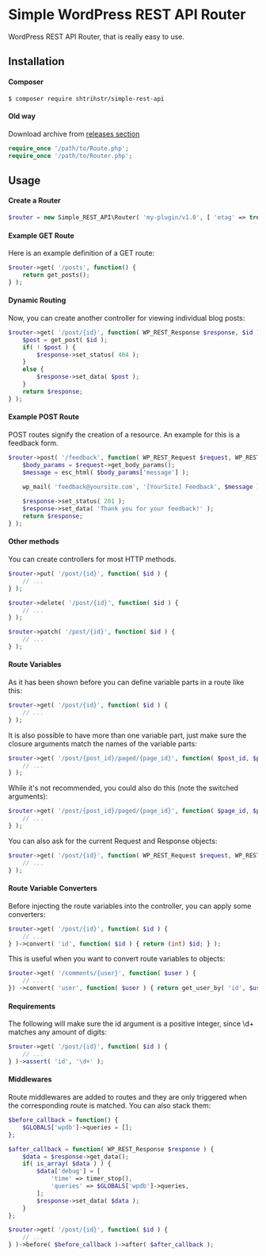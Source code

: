 # Simple WordPress REST API Router
WordPress REST API Router, that is really easy to use.

## Installation
#### Composer
    $ composer require shtrihstr/simple-rest-api
#### Old way
Download archive from [releases section](https://github.com/shtrihstr/simple-rest-api/releases)
```php
require_once '/path/to/Route.php';
require_once '/path/to/Router.php';
```

## Usage
#### Create a Router
```php
$router = new Simple_REST_API\Router( 'my-plugin/v1.0', [ 'etag' => true ] );
```
#### Example GET Route
Here is an example definition of a GET route:
```php
$router->get( '/posts', function() {
    return get_posts();
} );
```
#### Dynamic Routing
Now, you can create another controller for viewing individual blog posts:
```php
$router->get( '/post/{id}', function( WP_REST_Response $response, $id ) {
    $post = get_post( $id );
    if( ! $post ) {
        $response->set_status( 404 );
    }
    else {
        $response->set_data( $post );
    }
    return $response;
} );
```
#### Example POST Route
POST routes signify the creation of a resource. An example for this is a feedback form.
```php
$router->post( '/feedback', function( WP_REST_Request $request, WP_REST_Response $response ) {
    $body_params = $request->get_body_params();
    $message = esc_html( $body_params['message'] );
    
    wp_mail( 'feedback@yoursite.com', '[YourSite] Feedback', $message );

    $response->set_status( 201 );
    $response->set_data( 'Thank you for your feedback!' );
    return $response;
} );
```
#### Other methods
You can create controllers for most HTTP methods.
```php
$router->put( '/post/{id}', function( $id ) {
    // ...
} );

$router->delete( '/post/{id}', function( $id ) {
    // ...
} );

$router->patch( '/post/{id}', function( $id ) {
    // ...
} );
```
#### Route Variables
As it has been shown before you can define variable parts in a route like this:
```php
$router->get( '/post/{id}', function( $id ) {
    // ...
} );
```
It is also possible to have more than one variable part, just make sure the closure arguments match the names of the variable parts:
```php
$router->get( '/post/{post_id}/paged/{page_id}', function( $post_id, $page_id ) {
    // ...
} );
```
While it's not recommended, you could also do this (note the switched arguments):
```php
$router->get( '/post/{post_id}/paged/{page_id}', function( $page_id, $post_id ) {
    // ...
} );
```
You can also ask for the current Request and Response objects:
```php
$router->get( '/post/{id}', function( WP_REST_Request $request, WP_REST_Response $response, $id ) {
    // ...
} );
```
#### Route Variable Converters
Before injecting the route variables into the controller, you can apply some converters:
```php
$router->get( '/post/{id}', function( $id ) {
    // ...
} )->convert( 'id', function( $id ) { return (int) $id; } );
```
This is useful when you want to convert route variables to objects:
```php
$router->get( '/comments/{user}', function( $user ) {
    // ...
}) ->convert( 'user', function( $user ) { return get_user_by( 'id', $user ); } );
```
#### Requirements
The following will make sure the id argument is a positive integer, since \d+ matches any amount of digits:
```php
$router->get( '/post/{id}', function( $id ) {
    // ...
} )->assert( 'id', '\d+' );
```
#### Middlewares
Route middlewares are added to routes and they are only triggered when the corresponding route is matched. You can also stack them:
```php
$before_callback = function() {
    $GLOBALS['wpdb']->queries = [];
};

$after_callback = function( WP_REST_Response $response ) {
    $data = $response->get_data();
    if( is_array( $data ) ) {
        $data['debug'] = [
            'time' => timer_stop(),
            'queries' => $GLOBALS['wpdb']->queries,
        ];
        $response->set_data( $data );
    }
};

$router->get( '/post/{id}', function( $id ) {
    // ...
} )->before( $before_callback )->after( $after_callback );
```